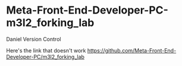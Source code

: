 # Meta-Front-End-Developer-PC-m3l2_forking_lab
Daniel
Version Control

Here's the link that doesn't work https://github.com/Meta-Front-End-Developer-PC/m3l2_forking_lab
